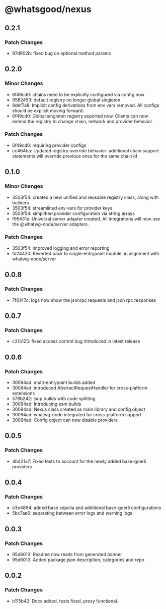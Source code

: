 # @whatsgood/nexus

## 0.2.1

### Patch Changes

- 97d902b: fixed bug on optional method params

## 0.2.0

### Minor Changes

- 6f49cd0: chains need to be explicitly configured via config now
- 9582453: default registry no longer global singleton
- 9def7a8: Implicit config derivations from env vars removed. All configs should be explicit moving forward.
- 6f49cd0: Global singleton registry exported now. Clients can now extend the registry to change chain, network and provider behavior

### Patch Changes

- 6f49cd0: requiring provider configs
- cc464ba: Updated registry override behavior: additional chain support statements will override previous ones for the same chain id

## 0.1.0

### Minor Changes

- 3503f54: created a new unified and reusable registry class, along with builders
- 3503f54: streamlined env vars for provider keys
- 3503f54: simplified provider configuration via string arrays
- f95431e: Universal server adapter created. All integrations will now use the @whatwg-node/server adapters.

### Patch Changes

- 3503f54: improved logging and error reporting
- fd24420: Reverted back to single-entrypoint module, in alignment with whatwg-node/server

## 0.0.8

### Patch Changes

- 7f6147c: logs now show the jsonrpc requests and json rpc responses

## 0.0.7

### Patch Changes

- c31b125: fixed access control bug introduced in latest release

## 0.0.6

### Patch Changes

- 30094ad: multi-entrypoint builds added
- 30094ad: introduced AbstractRequestHandler for cross-platform extensions
- 578b242: tsup builds with code splitting
- 30094ad: Introducing esm builds
- 30094ad: Nexus class created as main library and config object
- 30094ad: whatwg-node integrated for cross-platform support
- 30094ad: Config object can now disable providers

## 0.0.5

### Patch Changes

- 4b421a7: Fixed tests to account for the newly added base-goerli providers

## 0.0.4

### Patch Changes

- e3e4864: added base sepolia and additional base-goerli configurations
- 5bc7ae6: separating between error logs and warning logs

## 0.0.3

### Patch Changes

- 95d6013: Readme now reads from generated banner
- 95d6013: Added package.json description, categories and repo

## 0.0.2

### Patch Changes

- b115b42: Docs added, tests fixed, proxy functional.

